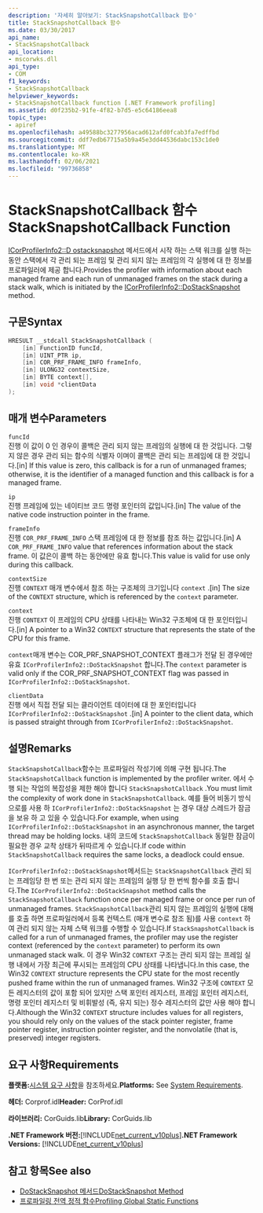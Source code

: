```yaml
---
description: '자세히 알아보기: StackSnapshotCallback 함수'
title: StackSnapshotCallback 함수
ms.date: 03/30/2017
api_name:
- StackSnapshotCallback
api_location:
- mscorwks.dll
api_type:
- COM
f1_keywords:
- StackSnapshotCallback
helpviewer_keywords:
- StackSnapshotCallback function [.NET Framework profiling]
ms.assetid: d0f235b2-91fe-4f82-b7d5-e5c64186eea8
topic_type:
- apiref
ms.openlocfilehash: a49588bc3277956acad612afd0fcab3fa7edffbd
ms.sourcegitcommit: ddf7edb67715a5b9a45e3dd44536dabc153c1de0
ms.translationtype: MT
ms.contentlocale: ko-KR
ms.lasthandoff: 02/06/2021
ms.locfileid: "99736858"
---
```

# <a name="stacksnapshotcallback-function"></a><span data-ttu-id="6746e-103">StackSnapshotCallback 함수</span><span class="sxs-lookup"><span data-stu-id="6746e-103">StackSnapshotCallback Function</span></span>

<span data-ttu-id="6746e-104">[ICorProfilerInfo2::D ostacksnapshot](icorprofilerinfo2-dostacksnapshot-method.md) 메서드에서 시작 하는 스택 워크를 실행 하는 동안 스택에서 각 관리 되는 프레임 및 관리 되지 않는 프레임의 각 실행에 대 한 정보를 프로파일러에 제공 합니다.</span><span class="sxs-lookup"><span data-stu-id="6746e-104">Provides the profiler with information about each managed frame and each run of unmanaged frames on the stack during a stack walk, which is initiated by the [ICorProfilerInfo2::DoStackSnapshot](icorprofilerinfo2-dostacksnapshot-method.md) method.</span></span>  
  
## <a name="syntax"></a><span data-ttu-id="6746e-105">구문</span><span class="sxs-lookup"><span data-stu-id="6746e-105">Syntax</span></span>  
  
```cpp  
HRESULT __stdcall StackSnapshotCallback (  
    [in] FunctionID funcId,  
    [in] UINT_PTR ip,  
    [in] COR_PRF_FRAME_INFO frameInfo,  
    [in] ULONG32 contextSize,  
    [in] BYTE context[],  
    [in] void *clientData  
);  
```  
  
## <a name="parameters"></a><span data-ttu-id="6746e-106">매개 변수</span><span class="sxs-lookup"><span data-stu-id="6746e-106">Parameters</span></span>  

 `funcId`  
 <span data-ttu-id="6746e-107">진행 이 값이 0 인 경우이 콜백은 관리 되지 않는 프레임의 실행에 대 한 것입니다. 그렇지 않은 경우 관리 되는 함수의 식별자 이며이 콜백은 관리 되는 프레임에 대 한 것입니다.</span><span class="sxs-lookup"><span data-stu-id="6746e-107">[in] If this value is zero, this callback is for a run of unmanaged frames; otherwise, it is the identifier of a managed function and this callback is for a managed frame.</span></span>  
  
 `ip`  
 <span data-ttu-id="6746e-108">진행 프레임에 있는 네이티브 코드 명령 포인터의 값입니다.</span><span class="sxs-lookup"><span data-stu-id="6746e-108">[in] The value of the native code instruction pointer in the frame.</span></span>  
  
 `frameInfo`  
 <span data-ttu-id="6746e-109">진행 `COR_PRF_FRAME_INFO` 스택 프레임에 대 한 정보를 참조 하는 값입니다.</span><span class="sxs-lookup"><span data-stu-id="6746e-109">[in] A `COR_PRF_FRAME_INFO` value that references information about the stack frame.</span></span> <span data-ttu-id="6746e-110">이 값은이 콜백 하는 동안에만 유효 합니다.</span><span class="sxs-lookup"><span data-stu-id="6746e-110">This value is valid for use only during this callback.</span></span>  
  
 `contextSize`  
 <span data-ttu-id="6746e-111">진행 `CONTEXT` 매개 변수에서 참조 하는 구조체의 크기입니다 `context` .</span><span class="sxs-lookup"><span data-stu-id="6746e-111">[in] The size of the `CONTEXT` structure, which is referenced by the `context` parameter.</span></span>  
  
 `context`  
 <span data-ttu-id="6746e-112">진행 `CONTEXT` 이 프레임의 CPU 상태를 나타내는 Win32 구조체에 대 한 포인터입니다.</span><span class="sxs-lookup"><span data-stu-id="6746e-112">[in] A pointer to a Win32 `CONTEXT` structure that represents the state of the CPU for this frame.</span></span>  
  
 <span data-ttu-id="6746e-113">`context`매개 변수는 COR_PRF_SNAPSHOT_CONTEXT 플래그가 전달 된 경우에만 유효 `ICorProfilerInfo2::DoStackSnapshot` 합니다.</span><span class="sxs-lookup"><span data-stu-id="6746e-113">The `context` parameter is valid only if the COR_PRF_SNAPSHOT_CONTEXT flag was passed in `ICorProfilerInfo2::DoStackSnapshot`.</span></span>  
  
 `clientData`  
 <span data-ttu-id="6746e-114">진행 에서 직접 전달 되는 클라이언트 데이터에 대 한 포인터입니다 `ICorProfilerInfo2::DoStackSnapshot` .</span><span class="sxs-lookup"><span data-stu-id="6746e-114">[in] A pointer to the client data, which is passed straight through from `ICorProfilerInfo2::DoStackSnapshot`.</span></span>  
  
## <a name="remarks"></a><span data-ttu-id="6746e-115">설명</span><span class="sxs-lookup"><span data-stu-id="6746e-115">Remarks</span></span>  

 <span data-ttu-id="6746e-116">`StackSnapshotCallback`함수는 프로파일러 작성기에 의해 구현 됩니다.</span><span class="sxs-lookup"><span data-stu-id="6746e-116">The `StackSnapshotCallback` function is implemented by the profiler writer.</span></span> <span data-ttu-id="6746e-117">에서 수행 되는 작업의 복잡성을 제한 해야 합니다 `StackSnapshotCallback` .</span><span class="sxs-lookup"><span data-stu-id="6746e-117">You must limit the complexity of work done in `StackSnapshotCallback`.</span></span> <span data-ttu-id="6746e-118">예를 들어 비동기 방식으로를 사용 하 `ICorProfilerInfo2::DoStackSnapshot` 는 경우 대상 스레드가 잠금을 보유 하 고 있을 수 있습니다.</span><span class="sxs-lookup"><span data-stu-id="6746e-118">For example, when using `ICorProfilerInfo2::DoStackSnapshot` in an asynchronous manner, the target thread may be holding locks.</span></span> <span data-ttu-id="6746e-119">내의 코드에 `StackSnapshotCallback` 동일한 잠금이 필요한 경우 교착 상태가 뒤따르게 수 있습니다.</span><span class="sxs-lookup"><span data-stu-id="6746e-119">If code within `StackSnapshotCallback` requires the same locks, a deadlock could ensue.</span></span>  
  
 <span data-ttu-id="6746e-120">`ICorProfilerInfo2::DoStackSnapshot`메서드는 `StackSnapshotCallback` 관리 되는 프레임당 한 번 또는 관리 되지 않는 프레임의 실행 당 한 번씩 함수를 호출 합니다.</span><span class="sxs-lookup"><span data-stu-id="6746e-120">The `ICorProfilerInfo2::DoStackSnapshot` method calls the `StackSnapshotCallback` function once per managed frame or once per run of unmanaged frames.</span></span> <span data-ttu-id="6746e-121">`StackSnapshotCallback`관리 되지 않는 프레임의 실행에 대해를 호출 하면 프로파일러에서 등록 컨텍스트 (매개 변수로 참조 됨)를 사용 `context` 하 여 관리 되지 않는 자체 스택 워크를 수행할 수 있습니다.</span><span class="sxs-lookup"><span data-stu-id="6746e-121">If `StackSnapshotCallback` is called for a run of unmanaged frames, the profiler may use the register context (referenced by the `context` parameter) to perform its own unmanaged stack walk.</span></span> <span data-ttu-id="6746e-122">이 경우 Win32 `CONTEXT` 구조는 관리 되지 않는 프레임 실행 내에서 가장 최근에 푸시되는 프레임의 CPU 상태를 나타냅니다.</span><span class="sxs-lookup"><span data-stu-id="6746e-122">In this case, the Win32 `CONTEXT` structure represents the CPU state for the most recently pushed frame within the run of unmanaged frames.</span></span> <span data-ttu-id="6746e-123">Win32 구조에 `CONTEXT` 모든 레지스터의 값이 포함 되어 있지만 스택 포인터 레지스터, 프레임 포인터 레지스터, 명령 포인터 레지스터 및 비휘발성 (즉, 유지 되는) 정수 레지스터의 값만 사용 해야 합니다.</span><span class="sxs-lookup"><span data-stu-id="6746e-123">Although the Win32 `CONTEXT` structure includes values for all registers, you should rely only on the values of the stack pointer register, frame pointer register, instruction pointer register, and the nonvolatile (that is, preserved) integer registers.</span></span>  
  
## <a name="requirements"></a><span data-ttu-id="6746e-124">요구 사항</span><span class="sxs-lookup"><span data-stu-id="6746e-124">Requirements</span></span>  

 <span data-ttu-id="6746e-125">**플랫폼:**[시스템 요구 사항](../../get-started/system-requirements.md)을 참조하세요.</span><span class="sxs-lookup"><span data-stu-id="6746e-125">**Platforms:** See [System Requirements](../../get-started/system-requirements.md).</span></span>  
  
 <span data-ttu-id="6746e-126">**헤더:** Corprof.idl</span><span class="sxs-lookup"><span data-stu-id="6746e-126">**Header:** CorProf.idl</span></span>  
  
 <span data-ttu-id="6746e-127">**라이브러리:** CorGuids.lib</span><span class="sxs-lookup"><span data-stu-id="6746e-127">**Library:** CorGuids.lib</span></span>  
  
 <span data-ttu-id="6746e-128">**.NET Framework 버전:**[!INCLUDE[net_current_v10plus](../../../../includes/net-current-v10plus-md.md)]</span><span class="sxs-lookup"><span data-stu-id="6746e-128">**.NET Framework Versions:** [!INCLUDE[net_current_v10plus](../../../../includes/net-current-v10plus-md.md)]</span></span>  
  
## <a name="see-also"></a><span data-ttu-id="6746e-129">참고 항목</span><span class="sxs-lookup"><span data-stu-id="6746e-129">See also</span></span>

- [<span data-ttu-id="6746e-130">DoStackSnapshot 메서드</span><span class="sxs-lookup"><span data-stu-id="6746e-130">DoStackSnapshot Method</span></span>](icorprofilerinfo2-dostacksnapshot-method.md)
- [<span data-ttu-id="6746e-131">프로파일링 전역 정적 함수</span><span class="sxs-lookup"><span data-stu-id="6746e-131">Profiling Global Static Functions</span></span>](profiling-global-static-functions.md)
